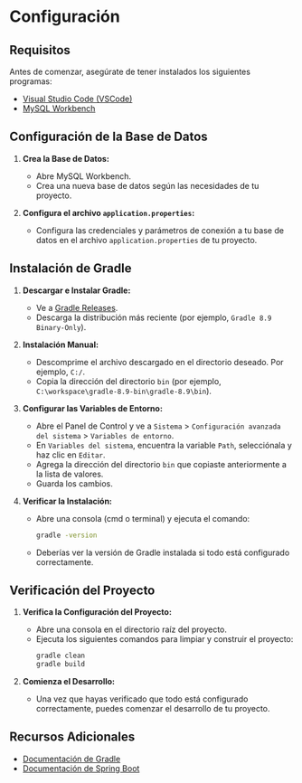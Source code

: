 # Configuración

## Requisitos

Antes de comenzar, asegúrate de tener instalados los siguientes programas:

- [Visual Studio Code (VSCode)](https://code.visualstudio.com/)
- [MySQL Workbench](https://www.mysql.com/products/workbench/)

## Configuración de la Base de Datos

1. **Crea la Base de Datos:**
   - Abre MySQL Workbench.
   - Crea una nueva base de datos según las necesidades de tu proyecto.

2. **Configura el archivo `application.properties`:**
   - Configura las credenciales y parámetros de conexión a tu base de datos en el archivo `application.properties` de tu proyecto.

## Instalación de Gradle

1. **Descargar e Instalar Gradle:**
   - Ve a [Gradle Releases](https://gradle.org/releases/).
   - Descarga la distribución más reciente (por ejemplo, `Gradle 8.9 Binary-Only`).

2. **Instalación Manual:**
   - Descomprime el archivo descargado en el directorio deseado. Por ejemplo, `C:/`.
   - Copia la dirección del directorio `bin` (por ejemplo, `C:\workspace\gradle-8.9-bin\gradle-8.9\bin`).

3. **Configurar las Variables de Entorno:**
   - Abre el Panel de Control y ve a `Sistema` > `Configuración avanzada del sistema` > `Variables de entorno`.
   - En `Variables del sistema`, encuentra la variable `Path`, selecciónala y haz clic en `Editar`.
   - Agrega la dirección del directorio `bin` que copiaste anteriormente a la lista de valores.
   - Guarda los cambios.

4. **Verificar la Instalación:**
   - Abre una consola (cmd o terminal) y ejecuta el comando:
     ```bash
     gradle -version
     ```
   - Deberías ver la versión de Gradle instalada si todo está configurado correctamente.

## Verificación del Proyecto

1. **Verifica la Configuración del Proyecto:**
   - Abre una consola en el directorio raíz del proyecto.
   - Ejecuta los siguientes comandos para limpiar y construir el proyecto:
     ```bash
     gradle clean
     gradle build
     ```

2. **Comienza el Desarrollo:**
   - Una vez que hayas verificado que todo está configurado correctamente, puedes comenzar el desarrollo de tu proyecto.

## Recursos Adicionales

- [Documentación de Gradle](https://docs.gradle.org/current/userguide/userguide.html)
- [Documentación de Spring Boot](https://spring.io/projects/spring-boot)
